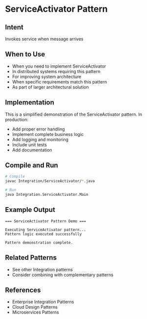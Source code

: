# ServiceActivator Pattern

## Intent
Invokes service when message arrives

## When to Use
- When you need to implement ServiceActivator
- In distributed systems requiring this pattern
- For improving system architecture
- When specific requirements match this pattern
- As part of larger architectural solution

## Implementation
This is a simplified demonstration of the ServiceActivator pattern. In production:
- Add proper error handling
- Implement complete business logic
- Add logging and monitoring
- Include unit tests
- Add documentation

## Compile and Run
```bash
# Compile
javac Integration/ServiceActivator/*.java

# Run
java Integration.ServiceActivator.Main
```

## Example Output
```
=== ServiceActivator Pattern Demo ===

Executing ServiceActivator pattern...
Pattern logic executed successfully

Pattern demonstration complete.
```

## Related Patterns
- See other Integration patterns
- Consider combining with complementary patterns

## References
- Enterprise Integration Patterns
- Cloud Design Patterns
- Microservices Patterns
